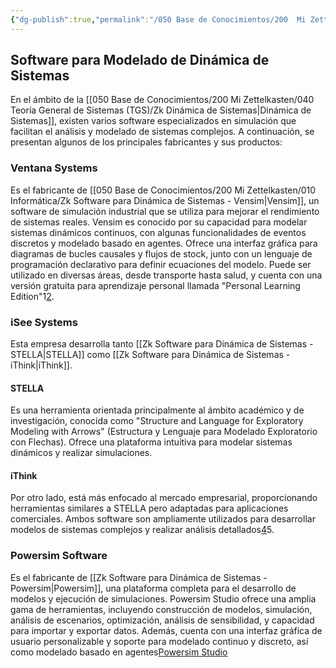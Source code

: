 ```yaml
---
{"dg-publish":true,"permalink":"/050 Base de Conocimientos/200  Mi Zettelkasten/010 Informática/Zk Software para Modelado  de Dinámica de Sistemas/","tags":["diagramaCausal","forrester","herramientasDeSoftware"]}
---
```


## Software para Modelado de Dinámica de Sistemas

En el ámbito de la [[050 Base de Conocimientos/200  Mi Zettelkasten/040 Teoría General de Sistemas (TGS)/Zk Dinámica de Sistemas\|Dinámica de Sistemas]], existen varios software especializados en simulación que facilitan el análisis y modelado de sistemas complejos. A continuación, se presentan algunos de los principales fabricantes y sus productos:

### Ventana Systems
Es el fabricante de [[050 Base de Conocimientos/200  Mi Zettelkasten/010 Informática/Zk Software para Dinámica de Sistemas - Vensim\|Vensim]], un software de simulación industrial que se utiliza para mejorar el rendimiento de sistemas reales. Vensim es conocido por su capacidad para modelar sistemas dinámicos continuos, con algunas funcionalidades de eventos discretos y modelado basado en agentes. Ofrece una interfaz gráfica para diagramas de bucles causales y flujos de stock, junto con un lenguaje de programación declarativo para definir ecuaciones del modelo. Puede ser utilizado en diversas áreas, desde transporte hasta salud, y cuenta con una versión gratuita para aprendizaje personal llamada "Personal Learning Edition"1[2](https://en.wikipedia.org/wiki/Vensim).
    
### iSee Systems
Esta empresa desarrolla tanto [[Zk Software para Dinámica de Sistemas - STELLA\|STELLA]] como [[Zk Software para Dinámica de Sistemas - iThink\|iThink]].
    
#### STELLA
Es una herramienta orientada principalmente al ámbito académico y de investigación, conocida como "Structure and Language for Exploratory Modeling with Arrows" (Estructura y Lenguaje para Modelado Exploratorio con Flechas). Ofrece una plataforma intuitiva para modelar sistemas dinámicos y realizar simulaciones.
        
#### iThink
Por otro lado, está más enfocado al mercado empresarial, proporcionando herramientas similares a STELLA pero adaptadas para aplicaciones comerciales. Ambos software son ampliamente utilizados para desarrollar modelos de sistemas complejos y realizar análisis detallados[4](https://systemdynamics.org/tools/core-software/)5.
        
### Powersim Software
Es el fabricante de [[Zk Software para Dinámica de Sistemas - Powersim\|Powersim]], una plataforma completa para el desarrollo de modelos y ejecución de simulaciones. Powersim Studio ofrece una amplia gama de herramientas, incluyendo construcción de modelos, simulación, análisis de escenarios, optimización, análisis de sensibilidad, y capacidad para importar y exportar datos. Además, cuenta con una interfaz gráfica de usuario personalizable y soporte para modelado continuo y discreto, así como modelado basado en agentes[Powersim Studio](https://powersimsolutions.com/powersimstudio.html)
